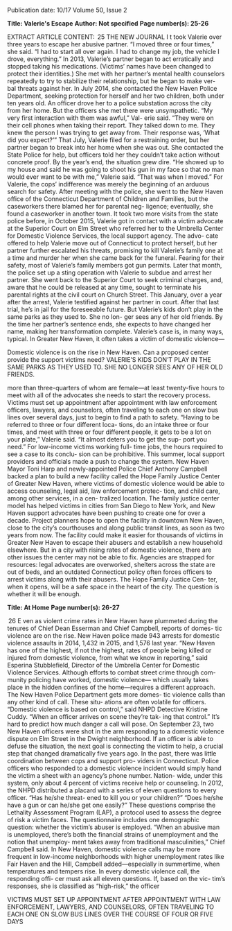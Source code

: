 Publication date: 10/17
Volume 50, Issue 2

**Title: Valerie's Escape**
**Author: Not specified**
**Page number(s): 25-26**

EXTRACT ARTICLE CONTENT:
 25
THE  NEW  JOURNAL
I
t took Valerie over 
three years to escape her 
abusive partner. “I moved 
three or four times,” she said. 
“I had to start all over again. 
I had to change my job, the 
vehicle I drove, everything.”
In 2013, Valerie’s partner 
began to act erratically and 
stopped taking his medications. (Victims’ names have 
been changed to protect their identities.) She met with 
her partner’s mental health counselors repeatedly to try 
to stabilize their relationship, but he began to make ver-
bal threats against her. In July 2014, she contacted the 
New Haven Police Department, seeking protection for 
herself and her two children, both under ten years old. 
An officer drove her to a police substation across the 
city from her home. But the officers she met there were 
unsympathetic.
“My very first interaction with them was awful,” Val-
erie said. “They were on their cell phones when taking 
their report. They talked down to me. They knew the 
person I was trying to get away from. Their response was, 
‘What did you expect?’”
That July, Valerie filed for a restraining order, but her 
partner began to break into her home when she was out. 
She contacted the State Police for help, but officers told 
her they couldn’t take action without concrete proof. By 
the year’s end, the situation grew dire. “He showed up 
to my house and said he was going to shoot his gun in 
my face so that no man would ever want to be with me,” 
Valerie said. “That was when I moved.”
For Valerie, the cops’ indifference was merely the 
beginning of an arduous search for safety. After meeting 
with the police, she went to the New Haven office of 
the Connecticut Department of Children and Families, 
but the caseworkers there blamed her for parental neg-
ligence; eventually, she found a caseworker in another 
town. It took two more visits from the state police 
before, in October 2015, Valerie got in contact with a 
victim advocate at the Superior Court on Elm Street 
who referred her to the Umbrella Center for Domestic 
Violence Services, the local support agency. The advo-
cate offered to help Valerie move out of Connecticut 
to protect herself, but her partner further escalated his 
threats, promising to kill Valerie’s family one at a time 
and murder her when she came back for the funeral. 
Fearing for their safety, most of Valerie’s family members 
got gun permits.
Later that month, the police set up a sting operation 
with Valerie to subdue and arrest her partner. She went 
back to the Superior Court to seek criminal charges, and, 
aware that he could be released at any time, sought to 
terminate his parental rights at the civil court on Church 
Street. This January, over a year after the arrest, Valerie 
testified against her partner in court. After that last trial, 
he’s in jail for the foreseeable future. But Valerie’s kids 
don’t play in the same parks as they used to. She no lon-
ger sees any of her old friends. By the time her partner’s 
sentence ends, she expects to have changed her name, 
making her transformation complete.
Valerie’s case is, in many ways, typical. In Greater New 
Haven, it often takes a victim of domestic violence—


Domestic violence is on the rise in 
New Haven. Can a proposed 
center provide the support 
victims need? 
VALERIE’S KIDS DON’T PLAY IN THE 
SAME PARKS AS THEY USED TO. SHE 
NO LONGER SEES ANY OF HER OLD 
FRIENDS. 


more than three-quarters of whom are female—at least 
twenty-five hours to meet with all of the advocates she 
needs to start the recovery process. Victims must set up 
appointment after appointment with law enforcement 
officers, lawyers, and counselors, often traveling to each 
one on slow bus lines over several days, just to begin to 
find a path to safety.
“Having to be referred to three or four different loca-
tions, do an intake three or four times, and meet with 
three or four different people, it gets to be a lot on your 
plate,” Valerie said. “It almost deters you to get the sup-
port you need.” For low-income victims working full-
time jobs, the hours required to see a case to its conclu-
sion can be prohibitive.
This summer, local support providers and officials 
made a push to change the system. New Haven Mayor 
Toni Harp and newly-appointed Police Chief Anthony 
Campbell backed a plan to build a new facility called 
the Hope Family Justice Center of Greater New Haven, 
where victims of domestic violence would be able to 
access counseling, legal aid, law enforcement protec-
tion, and child care, among other services, in a cen-
tralized location. The family justice center model has 
helped victims in cities from San Diego to New York, 
and New Haven support advocates have been pushing 
to create one for over a decade. Project planners hope to 
open the facility in downtown New Haven, close to the 
city’s courthouses and along public transit lines, as soon 
as two years from now.
The facility could make it easier for thousands of 
victims in Greater New Haven to escape their abusers 
and establish a new household elsewhere. But in a city 
with rising rates of domestic violence, there are other 
issues the center may not be able to fix. Agencies are 
strapped for resources: legal advocates are overworked, 
shelters across the state are out of beds, and an outdated 
Connecticut policy often forces officers to arrest victims 
along with their abusers. The Hope Family Justice Cen-
ter, when it opens, will be a safe space in the heart of the 
city. The question is whether it will be enough.


**Title: At Home**
**Page number(s): 26-27**

 26
E
ven as violent crime rates in New Haven have 
plummeted during the tenures of Chief Dean 
Esserman and Chief Campbell, reports of domes-
tic violence are on the rise. New Haven police made 
943 arrests for domestic violence assaults in 2014, 1,432 
in 2015, and 1,576 last year. “New Haven has one of the 
highest, if not the highest, rates of people being killed 
or injured from domestic violence, from what we know 
in reporting,” said Esperina Stubblefield, Director of 
the Umbrella Center for Domestic Violence Services. 
Although efforts to combat street crime through com-
munity policing have worked, domestic violence—
which usually takes place in the hidden confines of the 
home—requires a different approach.
The New Haven Police Department gets more domes-
tic violence calls than any other kind of call. These situ-
ations are often volatile for officers. “Domestic violence 
is based on control,” said NHPD Detective Kristine 
Cuddy. “When an officer arrives on scene they’re tak-
ing that control.” It’s hard to predict how much danger a 
call will pose. On September 23, two New Haven officers 
were shot in the arm responding to a domestic violence 
dispute on Elm Street in the Dwight neighborhood.
If an officer is able to defuse the situation, the next 
goal is connecting the victim to help, a crucial step that 
changed dramatically five years ago. In the past, there 
was little coordination between cops and support pro-
viders in Connecticut. Police officers who responded 
to a domestic violence incident would simply hand the 
victim a sheet with an agency’s phone number. Nation-
wide, under this system, only about 4 percent of victims 
receive help or counseling.
In 2012, the NHPD distributed a placard with a series 
of eleven questions to every officer. “Has he/she threat-
ened to kill you or your children?” “Does he/she have 
a gun or can he/she get one easily?” These questions 
comprise the Lethality Assessment Program (LAP), a 
protocol used to assess the degree of risk a victim faces. 
The questionnaire includes one demographic question: 
whether the victim’s abuser is employed. “When an 
abusive man is unemployed, there’s both the financial 
strains of unemployment and the notion that unemploy-
ment takes away from traditional masculinities,” Chief 
Campbell said. In New Haven, domestic violence calls 
may be more frequent in low-income neighborhoods 
with higher unemployment rates like Fair Haven and 
the Hill, Campbell added—especially in summertime, 
when temperatures and tempers rise.
In every domestic violence call, the responding offi-
cer must ask all eleven questions. If, based on the vic-
tim’s responses, she is classified as “high-risk,” the officer 


VICTIMS MUST SET UP 
APPOINTMENT AFTER 
APPOINTMENT WITH LAW 
ENFORCEMENT, LAWYERS, AND 
COUNSELORS, OFTEN TRAVELING 
TO EACH ONE ON SLOW BUS LINES 
OVER THE COURSE OF FOUR OR FIVE 
DAYS